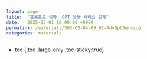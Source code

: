 ```yaml
---
layout: page
title:  "프롬프트 심화: GPT 응용 서비스 설계"
date:   2025-03-01 10:00:00 +0900
permalink: /materials/S03-05-04-09_01-AdvGptService
categories: materials
---
```

* toc
{:toc .large-only .toc-sticky:true}
